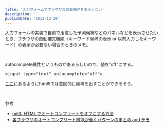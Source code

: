 ```yaml
---
title: '入力フォームでブラウザの自動補完を表示しない'
description: ''
publishDate: '2013-12-29'
---
```


<p>入力フォームの実装で自前で用意した予測候補などのパネルなどを表示させたいとき、ブラウザの自動補完機能（キーワード候補の表示 or 以前入力したキーワード）の表示が必要ない場合のときのメモ。</p>
<p>&nbsp;</p>
<p>autocomplete属性というものがあるらしいので、値を”off”にする。</p>
<pre class="brush: xml; title: ; notranslate" title="">&lt;input type="text" autocomplete="off"&gt;</pre>
<p><a href="http://www.htmq.com/html5/input_autocomplete.shtml">ここ</a>にあるようにhtml5では意図的に候補を出すことができるそう。</p>
<p>&nbsp;</p>
<p>参考</p>
<ul>
<li><a href="http://net-3.blogspot.jp/2008/02/html.html">net3: HTML でオートコンプリートをオフにする方法</a></li>
<li><a href="http://hisasann.com/housetect/2010/11/_and.html">各ブラウザのオートコンプリート機能が働くパターンのまとめ and デモ</a></li>
</ul>

